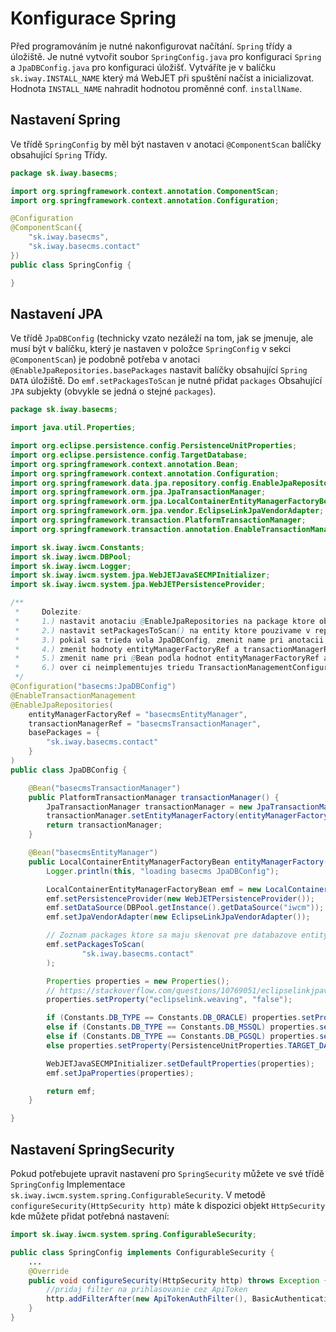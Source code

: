 # Konfigurace Spring

Před programováním je nutné nakonfigurovat načítání. `Spring` třídy a úložiště. Je nutné vytvořit soubor `SpringConfig.java` pro konfiguraci `Spring` a `JpaDBConfig.java` pro konfiguraci úložišť. Vytváříte je v balíčku `sk.iway.INSTALL_NAME` který má WebJET při spuštění načíst a inicializovat. Hodnota `INSTALL_NAME` nahradit hodnotou proměnné conf. `installName`.

## Nastavení Spring

Ve třídě `SpringConfig` by měl být nastaven v anotaci `@ComponentScan` balíčky obsahující `Spring` Třídy.

```java
package sk.iway.basecms;

import org.springframework.context.annotation.ComponentScan;
import org.springframework.context.annotation.Configuration;

@Configuration
@ComponentScan({
    "sk.iway.basecms",
    "sk.iway.basecms.contact"
})
public class SpringConfig {

}
```

## Nastavení JPA

Ve třídě `JpaDBConfig` (technicky vzato nezáleží na tom, jak se jmenuje, ale musí být v balíčku, který je nastaven v položce `SpringConfig` v sekci `@ComponentScan`) je podobně potřeba v anotaci `@EnableJpaRepositories.basePackages` nastavit balíčky obsahující `Spring DATA` úložiště. Do `emf.setPackagesToScan` je nutné přidat `packages` Obsahující `JPA` subjekty (obvykle se jedná o stejné `packages`).

```java
package sk.iway.basecms;

import java.util.Properties;

import org.eclipse.persistence.config.PersistenceUnitProperties;
import org.eclipse.persistence.config.TargetDatabase;
import org.springframework.context.annotation.Bean;
import org.springframework.context.annotation.Configuration;
import org.springframework.data.jpa.repository.config.EnableJpaRepositories;
import org.springframework.orm.jpa.JpaTransactionManager;
import org.springframework.orm.jpa.LocalContainerEntityManagerFactoryBean;
import org.springframework.orm.jpa.vendor.EclipseLinkJpaVendorAdapter;
import org.springframework.transaction.PlatformTransactionManager;
import org.springframework.transaction.annotation.EnableTransactionManagement;

import sk.iway.iwcm.Constants;
import sk.iway.iwcm.DBPool;
import sk.iway.iwcm.Logger;
import sk.iway.iwcm.system.jpa.WebJETJavaSECMPInitializer;
import sk.iway.iwcm.system.jpa.WebJETPersistenceProvider;

/**
 *     Dolezite:
 *     1.) nastavit anotaciu @EnableJpaRepositories na package ktore obsahuju @Repository
 *     2.) nastavit setPackagesToScan() na entity ktore pouzivame v repozitaroch
 *     3.) pokial sa trieda vola JpaDBConfig, zmenit name pri anotacii @Configuration, musi byt jedinecny
 *     4.) zmenit hodnoty entityManagerFactoryRef a transactionManagerRef, musia byt jedinecne
 *     5.) zmenit name pri @Bean podla hodnot entityManagerFactoryRef a transactionManagerRef
 *     6.) over ci neimplementujes triedu TransactionManagementConfigurer - to dat prec spolu aj s @Override metody annotationDrivenTransactionManager
 */
@Configuration("basecms:JpaDBConfig")
@EnableTransactionManagement
@EnableJpaRepositories(
    entityManagerFactoryRef = "basecmsEntityManager",
    transactionManagerRef = "basecmsTransactionManager",
    basePackages = {
        "sk.iway.basecms.contact"
    }
)
public class JpaDBConfig {

    @Bean("basecmsTransactionManager")
    public PlatformTransactionManager transactionManager() {
        JpaTransactionManager transactionManager = new JpaTransactionManager();
        transactionManager.setEntityManagerFactory(entityManagerFactory().getObject());
        return transactionManager;
    }

    @Bean("basecmsEntityManager")
    public LocalContainerEntityManagerFactoryBean entityManagerFactory() {
        Logger.println(this, "loading basecms JpaDBConfig");

        LocalContainerEntityManagerFactoryBean emf = new LocalContainerEntityManagerFactoryBean();
        emf.setPersistenceProvider(new WebJETPersistenceProvider());
        emf.setDataSource(DBPool.getInstance().getDataSource("iwcm"));
        emf.setJpaVendorAdapter(new EclipseLinkJpaVendorAdapter());

        // Zoznam packages ktore sa maju skenovat pre databazove entity/DAO !!
        emf.setPackagesToScan(
                "sk.iway.basecms.contact"
        );

        Properties properties = new Properties();
        // https://stackoverflow.com/questions/10769051/eclipselinkjpavendoradapter-instead-of-hibernatejpavendoradapter-issue
        properties.setProperty("eclipselink.weaving", "false");

        if (Constants.DB_TYPE == Constants.DB_ORACLE) properties.setProperty(PersistenceUnitProperties.TARGET_DATABASE, TargetDatabase.Oracle);
        else if (Constants.DB_TYPE == Constants.DB_MSSQL) properties.setProperty(PersistenceUnitProperties.TARGET_DATABASE, TargetDatabase.SQLServer);
        else if (Constants.DB_TYPE == Constants.DB_PGSQL) properties.setProperty(PersistenceUnitProperties.TARGET_DATABASE, TargetDatabase.PostgreSQL);
        else properties.setProperty(PersistenceUnitProperties.TARGET_DATABASE, TargetDatabase.MySQL);

        WebJETJavaSECMPInitializer.setDefaultProperties(properties);
        emf.setJpaProperties(properties);

        return emf;
    }

}
```

## Nastavení SpringSecurity

Pokud potřebujete upravit nastavení pro `SpringSecurity` můžete ve své třídě `SpringConfig` Implementace `sk.iway.iwcm.system.spring.ConfigurableSecurity`. V metodě `configureSecurity(HttpSecurity http)` máte k dispozici objekt `HttpSecurity` kde můžete přidat potřebná nastavení:

```java
import sk.iway.iwcm.system.spring.ConfigurableSecurity;

public class SpringConfig implements ConfigurableSecurity {
    ...
    @Override
    public void configureSecurity(HttpSecurity http) throws Exception {
        //pridaj filter na prihlasovanie cez ApiToken
        http.addFilterAfter(new ApiTokenAuthFilter(), BasicAuthenticationFilter.class);
    }
}
```
